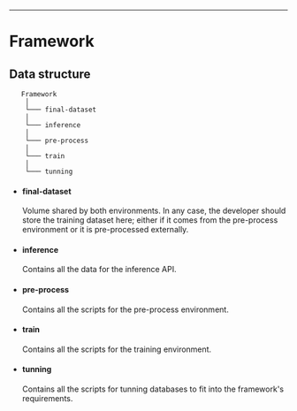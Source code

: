 -----------------------------------------
# Framework 

## Data structure


       Framework
        │
        └─── final-dataset
        │   
        └─── inference 
        │   
        └─── pre-process
        │   
        └─── train
        │   
        └─── tunning

* #### final-dataset
    Volume shared by both environments. In any case, the developer should store the training dataset here; either if it comes from the pre-process environment or it is pre-processed externally.

* #### inference
    Contains all the data for the inference API.

* #### pre-process
    Contains all the scripts for the pre-process environment.

* #### train
    Contains all the scripts for the training environment.

* #### tunning
  Contains all the scripts for tunning databases to fit into the framework's requirements.